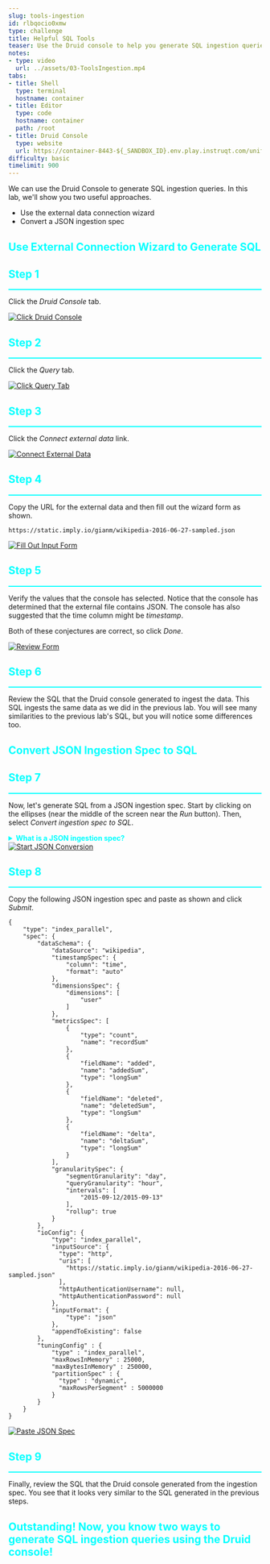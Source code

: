 ```yaml
---
slug: tools-ingestion
id: rlbqocio0xmw
type: challenge
title: Helpful SQL Tools
teaser: Use the Druid console to help you generate SQL ingestion queries
notes:
- type: video
  url: ../assets/03-ToolsIngestion.mp4
tabs:
- title: Shell
  type: terminal
  hostname: container
- title: Editor
  type: code
  hostname: container
  path: /root
- title: Druid Console
  type: website
  url: https://container-8443-${_SANDBOX_ID}.env.play.instruqt.com/unified-console.html
difficulty: basic
timelimit: 900
---
```

We can use the Druid Console to generate SQL ingestion queries.
In this lab, we'll show you two useful approaches.

- Use the external data connection wizard
- Convert a JSON ingestion spec

<h2 style="color:cyan">Use External Connection Wizard to Generate SQL</h2>

<h2 style="color:cyan">Step 1</h2><hr style="color:cyan;background-color:cyan;height:2px">

Click the _Druid Console_ tab.

<a href="#img-1">
  <img alt="Click Druid Console" src="../assets/ClickDruidConsole.png" />
</a>
<a href="#" class="lightbox" id="img-1">
  <img alt="Click Druid Console" src="../assets/ClickDruidConsole.png" />
</a>

<h2 style="color:cyan">Step 2</h2><hr style="color:cyan;background-color:cyan;height:2px">

Click the _Query_ tab.

<a href="#img-2">
  <img alt="Click Query Tab" src="../assets/ClickQueryTab.png" />
</a>
<a href="#" class="lightbox" id="img-2">
  <img alt="Click Query Tab" src="../assets/ClickQueryTab.png" />
</a>

<h2 style="color:cyan">Step 3</h2><hr style="color:cyan;background-color:cyan;height:2px">

Click the _Connect external data_ link.

<a href="#img-3">
  <img alt="Connect External Data" src="../assets/ConnectExternalData.png" />
</a>
<a href="#" class="lightbox" id="img-3">
  <img alt="Connect External Data" src="../assets/ConnectExternalData.png" />
</a>

<h2 style="color:cyan">Step 4</h2><hr style="color:cyan;background-color:cyan;height:2px">

Copy the URL for the external data and then fill out the wizard form as shown.

```
https://static.imply.io/gianm/wikipedia-2016-06-27-sampled.json
```

<a href="#img-4">
  <img alt="Fill Out Input Form" src="../assets/FillOutInputForm.png" />
</a>
<a href="#" class="lightbox" id="img-4">
  <img alt="Fill Out Input Form" src="../assets/FillOutInputForm.png" />
</a>

<h2 style="color:cyan">Step 5</h2><hr style="color:cyan;background-color:cyan;height:2px">

Verify the values that the console has selected.
Notice that the console has determined that the external file contains JSON.
The console has also suggested that the time column might be _timestamp_.


Both of these conjectures are correct, so click _Done_.

<a href="#img-5">
  <img alt="Review Form" src="../assets/ReviewForm.png" />
</a>
<a href="#" class="lightbox" id="img-5">
  <img alt="Review Form" src="../assets/ReviewForm.png" />
</a>

<h2 style="color:cyan">Step 6</h2><hr style="color:cyan;background-color:cyan;height:2px">

Review the SQL that the Druid console generated to ingest the data.
This SQL ingests the same data as we did in the previous lab.
You will see many similarities to the previous lab's SQL, but you will notice some differences too.

<h2 style="color:cyan">Convert JSON Ingestion Spec to SQL</h2>

<h2 style="color:cyan">Step 7</h2><hr style="color:cyan;background-color:cyan;height:2px">

Now, let's generate SQL from a JSON ingestion spec.
Start by clicking on the ellipses (near the middle of the screen near the _Run_ button).
Then, select _Convert ingestion spec to SQL_.

<details>
  <summary style="color:cyan"><b>What is a JSON ingestion spec?</b></summary>
<hr style="background-color:cyan">
Prior to the introduction of the MSQ framework, one performed an ingestion by creating a JSON-based ingestion spec.
While these JSON ingestion specs have a great deal of flexibility, for the uninitiated, they were a bit daunting.
<br><br>
Now, with SQL-based ingestion, we can use a much more familiar language.
However, for those who still use JSON ingestion specs, it's nice to know there is an easy way to convert them to SQL.
<hr style="background-color:cyan">
</details>

<a href="#img-7">
  <img alt="Start JSON Conversion" src="../assets/StartJSONConversion.png" />
</a>
<a href="#" class="lightbox" id="img-7">
  <img alt="Start JSON Conversion" src="../assets/StartJSONConversion.png" />
</a>

<h2 style="color:cyan">Step 8</h2><hr style="color:cyan;background-color:cyan;height:2px">

Copy the following JSON ingestion spec and paste as shown and click _Submit_.

```
{
    "type": "index_parallel",
    "spec": {
        "dataSchema": {
            "dataSource": "wikipedia",
            "timestampSpec": {
                "column": "time",
                "format": "auto"
            },
            "dimensionsSpec": {
                "dimensions": [
                    "user"
                ]
            },
            "metricsSpec": [
                {
                    "type": "count",
                    "name": "recordSum"
                },
                {
                    "fieldName": "added",
                    "name": "addedSum",
                    "type": "longSum"
                },
                {
                    "fieldName": "deleted",
                    "name": "deletedSum",
                    "type": "longSum"
                },
                {
                    "fieldName": "delta",
                    "name": "deltaSum",
                    "type": "longSum"
                }
            ],
            "granularitySpec": {
                "segmentGranularity": "day",
                "queryGranularity": "hour",
                "intervals": [
                    "2015-09-12/2015-09-13"
                ],
                "rollup": true
            }
        },
        "ioConfig": {
            "type": "index_parallel",
            "inputSource": {
              "type": "http",
              "uris": [
                "https://static.imply.io/gianm/wikipedia-2016-06-27-sampled.json"
              ],
              "httpAuthenticationUsername": null,
              "httpAuthenticationPassword": null
            },
            "inputFormat": {
                "type": "json"
            },
            "appendToExisting": false
        },
        "tuningConfig" : {
            "type" : "index_parallel",
            "maxRowsInMemory" : 25000,
            "maxBytesInMemory" : 250000,
            "partitionSpec" : {
              "type" : "dynamic",
              "maxRowsPerSegment" : 5000000
            }
        }
    }
}
```

<a href="#img-8">
  <img alt="Paste JSON Spec" src="../assets/PasteJSONSpec.png" />
</a>
<a href="#" class="lightbox" id="img-8">
  <img alt="Paste JSON Spec" src="../assets/PasteJSONSpec.png" />
</a>

<h2 style="color:cyan">Step 9</h2><hr style="color:cyan;background-color:cyan;height:2px">

Finally, review the SQL that the Druid console generated from the ingestion spec.
You see that it looks very similar to the SQL generated in the previous steps.

<h2 style="color:cyan">Outstanding! Now, you know two ways to generate SQL ingestion queries using the Druid console!</h2>


<style type="text/css" rel="stylesheet">
.lightbox { display: none; position: fixed; justify-content: center; align-items: center; z-index: 999; top: 0; left: 0; right: 0; bottom: 0; padding: 1rem; background: rgba(0, 0, 0, 0.8); }
.lightbox:target { display: flex; }
.lightbox img { max-height: 100% }
.thumbnail:hover {
    position:fixed;
    top:-25px;
    left:-35px;
    width:500px;
    height:auto;
    display:block;
    z-index:999;
}
</style>
